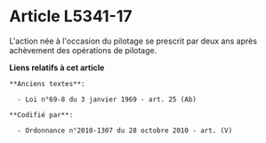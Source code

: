 # Article L5341-17

L'action née à l'occasion du pilotage se prescrit par deux ans après achèvement des opérations de pilotage.

**Liens relatifs à cet article**

	**Anciens textes**:

	  - Loi n°69-8 du 3 janvier 1969 - art. 25 (Ab)

	**Codifié par**:

	  - Ordonnance n°2010-1307 du 28 octobre 2010 - art. (V)
